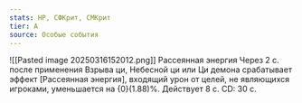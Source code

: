 ```yaml
---
stats: HP, СФКрит, СМКрит
tier: A
source: Особые события
---
```

![[Pasted image 20250316152012.png]]
Рассеянная энергия
Через 2 с. после применения Взрыва ци, Небесной ци или Ци демона срабатывает эффект [Рассеянная энергия], входящий урон от целей, не являющихся игроками, уменьшается на {0}(1.88)%. Действует 8 с. CD: 30 с.
